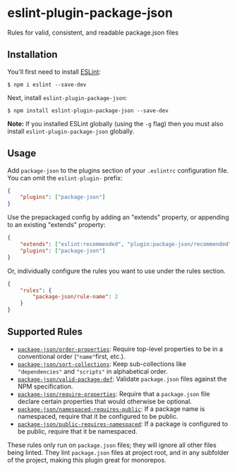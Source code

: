 # eslint-plugin-package-json

Rules for valid, consistent, and readable package.json files

## Installation

You'll first need to install [ESLint](http://eslint.org):

```
$ npm i eslint --save-dev
```

Next, install `eslint-plugin-package-json`:

```
$ npm install eslint-plugin-package-json --save-dev
```

**Note:** If you installed ESLint globally (using the `-g` flag) then you must also install `eslint-plugin-package-json` globally.

## Usage

Add `package-json` to the plugins section of your `.eslintrc` configuration file. You can omit the `eslint-plugin-` prefix:

```json
{
    "plugins": ["package-json"]
}
```

Use the prepackaged config by adding an "extends" property, or appending to an existing "extends" property:

```json
{
    "extends": ["eslint:recommended", "plugin:package-json/recommended"],
    "plugins": ["package-json"]
}
```

Or, individually configure the rules you want to use under the rules section.

```json
{
    "rules": {
        "package-json/rule-name": 2
    }
}
```

## Supported Rules

-   [`package-json/order-properties`](docs/rules/order-properties.md): Require top-level properties to be in a conventional order (`"name"`first, etc.).
-   [`package-json/sort-collections`](docs/rules/sort-collections.md): Keep sub-collections like `"dependencies"` and `"scripts"` in alphabetical order.
-   [`package-json/valid-package-def`](docs/rules/valid-package-def): Validate `package.json` files against the NPM specification.
-   [`package-json/require-properties`](docs/rules/require-properties): Require that a `package.json` file declare certain properties that would otherwise be optional.
-   [`package-json/namespaced-requires-public`](docs/rules/namespaced-requires-public): If a package name is namespaced, require that it be configured to be public.
-   [`package-json/public-requires-namespaced`](docs/rules/public-requires-namespaced): If a package is configured to be public, require that it be namespaced.

These rules only run on `package.json` files; they will ignore all other files being linted. They lint `package.json` files at project root, and in any subfolder of the project, making this plugin great for monorepos.
